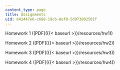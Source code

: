 ```yaml
---
content_type: page
title: Assignments
uid: 842447e6-c688-19cb-8ef0-5d973802501f
---
```


Homework 1 ([PDF]({{< baseurl >}}/resources/hw1))

Homework 2 ([PDF]({{< baseurl >}}/resources/hw2))

Homework 3 ([PDF]({{< baseurl >}}/resources/hw3))

Homework 4 ([PDF]({{< baseurl >}}/resources/hw4))